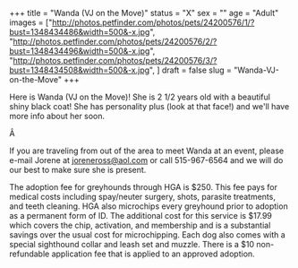 +++
title = "Wanda (VJ on the Move)"
status = "X"
sex = ""
age = "Adult"
images = ["http://photos.petfinder.com/photos/pets/24200576/1/?bust=1348434486&width=500&-x.jpg",
"http://photos.petfinder.com/photos/pets/24200576/2/?bust=1348434496&width=500&-x.jpg",
"http://photos.petfinder.com/photos/pets/24200576/3/?bust=1348434508&width=500&-x.jpg",
]
draft = false
slug = "Wanda-VJ-on-the-Move"
+++

Here is Wanda (VJ on the Move)! She is 2 1/2 years old with a beautiful shiny black coat! She has personality plus (look at that face!) and we'll have more info about her soon.


Â 


If you are traveling from out of the area to meet Wanda at an event, please e-mail Jorene at joreneross@aol.com or call 515-967-6564 and we will do our best to make sure she is present.

The adoption fee for greyhounds through HGA is $250. This fee pays for medical costs including spay/neuter surgery, shots, parasite treatments, and teeth cleaning. HGA also microchips every greyhound prior to adoption as a permanent form of ID. The additional cost for this service is $17.99 which covers the chip, activation, and membership and is a substantial savings over the usual cost for microchipping. Each dog also comes with a special sighthound collar and leash set and muzzle. There is a $10 non-refundable application fee that is applied to an approved adoption.

